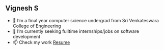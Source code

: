 
## Vignesh S

- 🔭 I’m a final year computer science undergrad from Sri Venkateswara College of Engineering
- 🌱 I’m currently seeking fulltime internships/jobs on software development
- 📫 Check my work [Resume](https://drive.google.com/file/d/1lBpwYbLgDntYIKYkHbrYUuyQmrB0WWea/view?usp=sharing)

